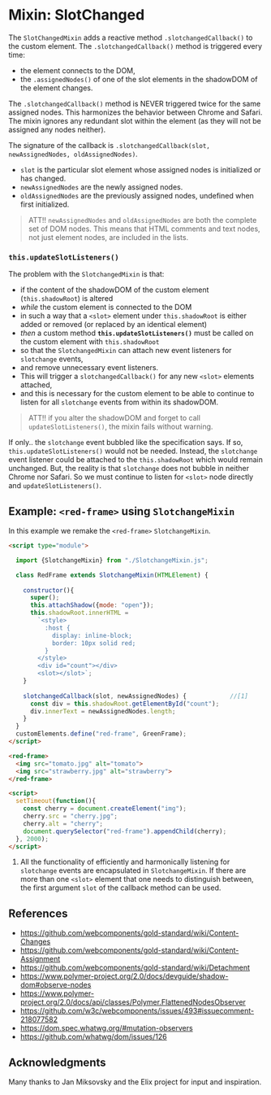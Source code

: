 # Mixin: SlotChanged

The `SlotChangedMixin` adds a reactive method `.slotchangedCallback()` to the custom element.
The `.slotchangedCallback()` method is triggered every time:
* the element connects to the DOM, 
* the `.assignedNodes()` of one of the slot elements in the shadowDOM of the element changes.

The `.slotchangedCallback()` method is NEVER triggered twice for the same assigned nodes.
This harmonizes the behavior between Chrome and Safari.
The mixin ignores any redundant slot within the element (as they will not be assigned any nodes neither). 

The signature of the callback is `.slotchangedCallback(slot, newAssignedNodes, oldAssignedNodes)`.
* `slot` is the particular slot element whose assigned nodes is initialized or has changed.
* `newAssignedNodes` are the newly assigned nodes. 
* `oldAssignedNodes` are the previously assigned nodes, undefined when first initialized.

> ATT!! `newAssignedNodes` and `oldAssignedNodes` are both the complete set of DOM nodes.
This means that HTML comments and text nodes, not just element nodes, are included in the lists.

### `this.updateSlotListeners()`
The problem with the `SlotchangedMixin` is that:
* if the content of the shadowDOM of the custom element (`this.shadowRoot`) is altered 
* *while* the custom element is connected to the DOM
* in such a way that a `<slot>` element under `this.shadowRoot` is either added or removed 
(or replaced by an identical element)                    
* *then* a custom method **`this.updateSlotListeners()`** must be called on 
the custom element with `this.shadowRoot`
* so that the `SlotchangedMixin` can attach new event listeners for `slotchange` events,
* and remove unnecessary event listeners.
* This will trigger a `slotchangedCallback()` for any new `<slot>` elements attached,
* and this is necessary for the custom element to be able to continue to 
listen for all `slotchange` events from within its shadowDOM.

> ATT!! if you alter the shadowDOM and forget to call `updateSlotListeners()`, 
the mixin fails without warning.

If only.. the `slotchange` event bubbled like the specification says.
If so, `this.updateSlotListeners()` would not be needed.
Instead, the `slotchange` event listener could be attached to the `this.shadowRoot` 
which would remain unchanged.
But, the reality is that `slotchange` does not bubble in neither Chrome nor Safari. 
So we must continue to listen for `<slot>` node directly and `updateSlotListeners()`.

## Example: `<red-frame>` using `SlotchangeMixin`

In this example we remake the `<red-frame>` `SlotchangeMixin`.

```html
<script type="module">

  import {SlotchangeMixin} from "./SlotchangeMixin.js";

  class RedFrame extends SlotchangeMixin(HTMLElement) {       
    
    constructor(){
      super();
      this.attachShadow({mode: "open"});     
      this.shadowRoot.innerHTML =                   
        `<style>
          :host {
            display: inline-block;
            border: 10px solid red;
          }                                                                              
        </style>
        <div id="count"></div>               
        <slot></slot>`;                     
    }
    
    slotchangedCallback(slot, newAssignedNodes) {            //[1]
      const div = this.shadowRoot.getElementById("count");
      div.innerText = newAssignedNodes.length;
    }
  }
  customElements.define("red-frame", GreenFrame);
</script>

<red-frame>                                      
  <img src="tomato.jpg" alt="tomato">
  <img src="strawberry.jpg" alt="strawberry">
</red-frame>

<script>
  setTimeout(function(){
    const cherry = document.createElement("img");
    cherry.src = "cherry.jpg";
    cherry.alt = "cherry";
    document.querySelector("red-frame").appendChild(cherry); 
  }, 2000);
</script>
```
1. All the functionality of efficiently and harmonically listening for `slotchange` events
are encapsulated in `SlotchangeMixin`.
If there are more than one `<slot>` element that one needs to distinguish between, 
the first argument `slot` of the callback method can be used.

## References
* https://github.com/webcomponents/gold-standard/wiki/Content-Changes
* https://github.com/webcomponents/gold-standard/wiki/Content-Assignment
* https://github.com/webcomponents/gold-standard/wiki/Detachment                                  
* https://www.polymer-project.org/2.0/docs/devguide/shadow-dom#observe-nodes
* https://www.polymer-project.org/2.0/docs/api/classes/Polymer.FlattenedNodesObserver
* https://github.com/w3c/webcomponents/issues/493#issuecomment-218077582
* https://dom.spec.whatwg.org/#mutation-observers
* https://github.com/whatwg/dom/issues/126
 
## Acknowledgments
Many thanks to Jan Miksovsky and the Elix project for input and inspiration.
